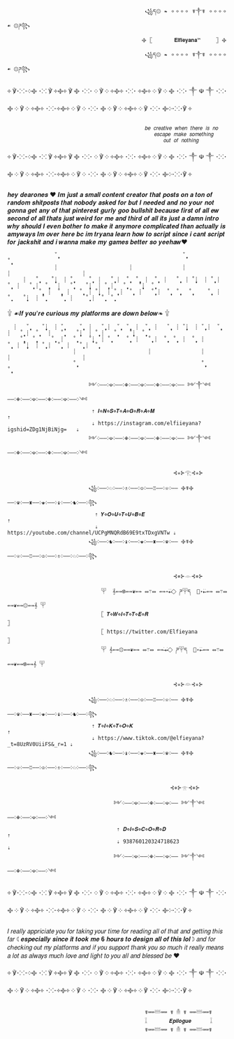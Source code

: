                                                 ꧁ད۞ ❧ 𐄙𐄙𐄙𐄙 ☤༒☤ 𐄙𐄙𐄙𐄙 ☙ ۞ཌ꧂
                                               ࿇ 𓊈       𝐄𝐥𝐟𝐢𝐞𝐲𝐚𝐧𝐚™     𓊉 ࿇ 
                                                ꧁ད۞ ❧ 𐄙𐄙𐄙𐄙 ☤༒☤ 𐄙𐄙𐄙𐄙 ☙ ۞ཌ꧂
                                           
                                           
                              
༓ ℣･⁙･༶࿇ ･⁙ ℣ ༓࿇༓ ℣ ࿇ ･⁙･ ༶ ℣ ༶ ༓࿇༓ ･⁙･ ༓࿇༓ ༶ ℣ ༶ ࿇ ･⁙･ ༒ ☫ ༒ ･⁙･ ࿇ ༶ ℣ ༶ ༓࿇༓ ･⁙･༓࿇༓ ༶ ℣ ༶ ･⁙･ ࿇ ༶ ℣ ༶ ༓࿇༓ ༶ ℣ ･⁙･ ࿇༶･⁙･℣ ༓ 
                  
                                                𝑏𝑒 𝑐𝑟𝑒𝑎𝑡𝑖𝑣𝑒 𝑤ℎ𝑒𝑛 𝑡ℎ𝑒𝑟𝑒 𝑖𝑠 𝑛𝑜
                                                   𝑒𝑠𝑐𝑎𝑝𝑒 𝑚𝑎𝑘𝑒 𝑠𝑜𝑚𝑒𝑡ℎ𝑖𝑛𝑔  
                                                      𝑜𝑢𝑡 𝑜𝑓 𝑛𝑜𝑡ℎ𝑖𝑛𝑔
                                                        
༓ ℣･⁙･༶࿇ ･⁙ ℣ ༓࿇༓ ℣ ࿇ ･⁙･ ༶ ℣ ༶ ༓࿇༓ ･⁙･ ༓࿇༓ ༶ ℣ ༶ ࿇ ･⁙･ ༒ ☫ ༒ ･⁙･ ࿇ ༶ ℣ ༶ ༓࿇༓ ･⁙･༓࿇༓ ༶ ℣ ༶ ･⁙･ ࿇ ༶ ℣ ༶ ༓࿇༓ ༶ ℣ ･⁙･ ࿇༶･⁙･℣ ༓ 
 
 
 
 𝒉𝒆𝒚 𝒅𝒆𝒂𝒓𝒐𝒏𝒆𝒔 ♥ 𝑰𝒎 𝒋𝒖𝒔𝒕 𝒂 𝒔𝒎𝒂𝒍𝒍 𝒄𝒐𝒏𝒕𝒆𝒏𝒕 𝒄𝒓𝒆𝒂𝒕𝒐𝒓 𝒕𝒉𝒂𝒕 𝒑𝒐𝒔𝒕𝒔 𝒐𝒏 𝒂 𝒕𝒐𝒏 𝒐𝒇 𝒓𝒂𝒏𝒅𝒐𝒎 𝒔𝒉𝒊𝒕𝒑𝒐𝒔𝒕𝒔 𝒕𝒉𝒂𝒕 𝒏𝒐𝒃𝒐𝒅𝒚 𝒂𝒔𝒌𝒆𝒅 𝒇𝒐𝒓 𝒃𝒖𝒕 𝑰 𝒏𝒆𝒆𝒅𝒆𝒅 𝒂𝒏𝒅 𝒏𝒐 𝒚𝒐𝒖𝒓 𝒏𝒐𝒕 𝒈𝒐𝒏𝒏𝒂 𝒈𝒆𝒕 𝒂𝒏𝒚 𝒐𝒇 𝒕𝒉𝒂𝒕 𝒑𝒊𝒏𝒕𝒆𝒓𝒆𝒔𝒕 𝒈𝒖𝒓𝒍𝒚 𝒈𝒐𝒐 𝒃𝒖𝒍𝒍𝒔𝒉𝒊𝒕 𝒃𝒆𝒄𝒂𝒖𝒔𝒆 𝒇𝒊𝒓𝒔𝒕 𝒐𝒇 𝒂𝒍𝒍 𝒆𝒘 𝒔𝒆𝒄𝒐𝒏𝒅 𝒐𝒇 𝒂𝒍𝒍 𝒕𝒉𝒂𝒕𝒔 𝒋𝒖𝒔𝒕 𝒘𝒆𝒊𝒓𝒅 𝒇𝒐𝒓 𝒎𝒆 𝒂𝒏𝒅 𝒕𝒉𝒊𝒓𝒅 𝒐𝒇 𝒂𝒍𝒍 𝒊𝒕𝒔 𝒋𝒖𝒔𝒕 𝒂 𝒅𝒂𝒎𝒏 𝒊𝒏𝒕𝒓𝒐 𝒘𝒉𝒚 𝒔𝒉𝒐𝒖𝒍𝒅 𝑰 𝒆𝒗𝒆𝒏 𝒃𝒐𝒕𝒉𝒆𝒓 𝒕𝒐 𝒎𝒂𝒌𝒆 𝒊𝒕 𝒂𝒏𝒚𝒎𝒐𝒓𝒆 𝒄𝒐𝒎𝒑𝒍𝒊𝒄𝒂𝒕𝒆𝒅 𝒕𝒉𝒂𝒏 𝒂𝒄𝒕𝒖𝒂𝒍𝒍𝒚 𝒊𝒔 𝒂𝒎𝒚𝒘𝒂𝒚𝒔 𝑰𝒎 𝒐𝒗𝒆𝒓 𝒉𝒆𝒓𝒆 𝒃𝒄 𝒊𝒎 𝒕𝒓𝒚𝒂𝒏𝒂 𝒍𝒆𝒂𝒓𝒏 𝒉𝒐𝒘 𝒕𝒐 𝒔𝒄𝒓𝒊𝒑𝒕 𝒔𝒊𝒏𝒄𝒆 𝒊 𝒄𝒂𝒏𝒕 𝒔𝒄𝒓𝒊𝒑𝒕 𝒇𝒐𝒓 𝒋𝒂𝒄𝒌𝒔𝒉𝒊𝒕 𝒂𝒏𝒅 𝒊 𝒘𝒂𝒏𝒏𝒂 𝒎𝒂𝒌𝒆 𝒎𝒚 𝒈𝒂𝒎𝒆𝒔 𝒃𝒆𝒕𝒕𝒆𝒓 𝒔𝒐 𝒚𝒆𝒆𝒉𝒂𝒘♥

                   ˚̩̥̩̥                                        ˚̩̥̩̥                                               ˚̩̥̩̥
                   ┊                       ┊                ┊                       ┊                       ┊            
         ┊   ˚̩̥̩̥    ˚̩̥̩̥┊  ┊ ˚̩̥̩̥     ˚̩̥̩̥  ┊   ˚̩̥̩̥ ┊  ˚̩̥̩̥  ˚̩̥̩̥  ┊  ˚̩̥̩̥  ┊   ˚̩̥̩̥  ┊ ˚̩̥̩̥┊  ┊ ˚̩̥̩̥ ┊  ˚̩̥̩̥  ┊   ˚̩̥̩̥ ┊  ˚̩̥̩̥   ┊   ˚̩̥̩̥    ˚̩̥̩̥┊  ┊ ˚̩̥̩̥ ┊   ˚̩̥̩̥    ˚̩̥̩̥┊  ˚̩̥̩̥    
              ˚̩̥̩̥  ┊  ˚̩̥̩̥  ┊   ˚̩̥̩̥  ┊ ˚̩̥̩̥┊  ┊ ˚̩̥̩̥ ┊  ˚̩̥̩̥  ┊   ˚̩̥̩̥ ┊  ˚̩̥̩̥  ˚̩̥̩̥   ˚̩̥̩̥     ˚̩̥̩̥  ┊     ˚̩̥̩̥    ˚̩̥̩̥┊  ┊ ˚̩̥̩̥     ˚̩̥̩̥  ┊    ˚̩̥̩̥ ┊  ˚̩̥̩̥  ˚̩̥̩̥ 
                                                                        
  𓇚                                  ☙𝑰𝒇 𝒚𝒐𝒖'𝒓𝒆 𝒄𝒖𝒓𝒊𝒐𝒖𝒔 𝒎𝒚 𝒑𝒍𝒂𝒕𝒇𝒐𝒓𝒎𝒔 𝒂𝒓𝒆 𝒅𝒐𝒘𝒏 𝒃𝒆𝒍𝒐𝒘❧                                            𓇚                            

      ┊   ˚̩̥̩̥    ˚̩̥̩̥┊  ┊ ˚̩̥̩̥     ˚̩̥̩̥  ┊   ˚̩̥̩̥ ┊  ˚̩̥̩̥  ˚̩̥̩̥  ┊  ˚̩̥̩̥  ┊   ˚̩̥̩̥  ┊ ˚̩̥̩̥┊  ┊ ˚̩̥̩̥ ┊  ˚̩̥̩̥  ┊   ˚̩̥̩̥ ┊  ˚̩̥̩̥   ┊   ˚̩̥̩̥    ˚̩̥̩̥┊  ┊ ˚̩̥̩̥ ┊   ˚̩̥̩̥    ˚̩̥̩̥┊  ˚̩̥̩̥ 
        ˚̩̥̩̥   ˚̩̥̩̥     ˚̩̥̩̥  ┊   ˚̩̥̩̥    ˚̩̥̩̥┊  ┊ ˚̩̥̩̥     ˚̩̥̩̥  ┊   ˚̩̥̩̥ ┊  ˚̩̥̩̥  ˚̩̥̩̥  ┊  ˚̩̥̩̥  ┊       ˚̩̥̩̥  ┊ ˚̩̥̩̥┊  ┊ ˚̩̥̩̥ ┊  ˚̩̥̩̥  ┊   ˚̩̥̩̥ ┊  ˚̩̥̩̥                          
                         ┊                       ┊                ┊                       ┊                       ┊            
                         ˚̩̥̩̥                                        ˚̩̥̩̥                                               ˚̩̥̩̥
                         
                              ༻༶――༶☫༶――༶☬༶――༶☫༶――༶☬༶――༶☫༶―― ༻༒༺ ――༶☬༶――༶☫༶――༶☬༶――༶☫༶――༶༺
                               ⇡ 𝑰⋄𝑵⋄𝑺⋄𝑻⋄𝑨⋄𝑮⋄𝑹⋄𝑨⋄𝑴                                       ⇡
                               ⇣ https://instagram.com/elfiieyana?igshid=ZDg1NjBiNjg=   ⇣
                              ༻༶――༶☫༶――༶☬༶――༶☫༶――༶☬༶――༶☫༶―― ༻༒༺ ――༶☬༶――༶☫༶――༶☬༶――༶☫༶――༶༺

                                                         ⊰✯⊱𓂀⊰✯⊱

                              ꧁༶――༶♘༶――༶♗༶――༶♔༶――♖――༶♕༶―― ࿇☤࿇ ――༶♛༶――♜――༶♚༶――༶♝༶――༶♞༶――༶꧂
                                ⇡ 𝒀⋄𝑶⋄𝑼⋄𝑻⋄𝑼⋄𝑩⋄𝑬                                         ⇡
                                ⇣ https://youtube.com/channel/UCPgMNQRdB69E9txTDxgVNTw ⇣
                              ꧁༶――༶♞༶――༶♝༶――༶♚༶――♜――༶♛༶―― ࿇☤࿇ ――༶♕༶――♖――༶♔༶――༶♗༶――༶♘༶――༶꧂

                                                         ⊰✵⊱𓁹⊰✵⊱

                                  𓉑  ࣪𝄞⇚⇛࿌⇚⇛❦⇚⇛ ⥈⚚⥈ ⇚⇛˖࣪⬪˖࣪  ⃟ ཌ𓉑ད  ⃟˖࣪⬪˖࣪⇚⇛ ⥈⚚⥈ ⇚⇛❦⇚⇛۞⇚⇛𝄞࣪ 𓉑
                                  𓊈 𝑻⋄𝑾⋄𝑰⋄𝑻⋄𝑻⋄𝑬⋄𝑹                                   𓊉
                                  𓊈 https://twitter.com/Elfieyana                  𓊉
                                  𓉑 𝄞⇚⇛۞⇚⇛❦⇚⇛ ⥈⚚⥈ ⇚⇛˖࣪⬪˖࣪  ⃟ ཌ𓉑ད  ⃟˖࣪⬪˖࣪⇚⇛ ⥈⚚⥈ ⇚⇛❦⇚⇛࿌⇚⇛𝄞 𓉑
                                 
                                                         ⊰✯⊱𓁻⊰✯⊱
                                                         
                              ꧁༶――༶♘༶――༶♗༶――༶♔༶――♖――༶♕༶―― ࿇☤࿇ ――༶♛༶――♜――༶♚༶――༶♝༶――༶♞༶――༶꧂                                                         
                               ⇡ 𝑻⋄𝑰⋄𝑲⋄𝑻⋄𝑶⋄𝑲                                            ⇡
                               ⇣ https://www.tiktok.com/@elfieyana?_t=8UzRV0UiiFS&_r=1 ⇣
                              ꧁༶――༶♞༶――༶♝༶――༶♚༶――♜――༶♛༶―― ࿇☤࿇ ――༶♕༶――♖――༶♔༶――༶♗༶――༶♘༶――༶꧂  
                              
                                                        ⊰✵⊱𓁿⊰✵⊱

                                      ༻༶――༶☫༶――༶☬༶――༶☫༶―― ༻༒༺ ――༶☬༶――༶☫༶――༶༺                        
                                       ⇡ 𝑫⋄𝑰⋄𝑺⋄𝑪⋄𝑶⋄𝑹⋄𝑫                         ⇡
                                       ⇣ 938760120324718623                   ⇣
                                      ༻༶――༶☫༶――༶☬༶――༶☫༶―― ༻༒༺ ――༶☬༶――༶☫༶――༶༺           
          
          
༓ ℣･⁙･༶࿇ ･⁙ ℣ ༓࿇༓ ℣ ࿇ ･⁙･ ༶ ℣ ༶ ༓࿇༓ ･⁙･ ༓࿇༓ ༶ ℣ ༶ ࿇ ･⁙･ ༒ ☫ ༒ ･⁙･ ࿇ ༶ ℣ ༶ ༓࿇༓ ･⁙･༓࿇༓ ༶ ℣ ༶ ･⁙･ ࿇ ༶ ℣ ༶ ༓࿇༓ ༶ ℣ ･⁙･ ࿇༶･⁙･℣ ༓ 
 
 𝐼 𝑟𝑒𝑎𝑙𝑙𝑦 𝑎𝑝𝑝𝑟𝑖𝑐𝑖𝑎𝑡𝑒 𝑦𝑜𝑢 𝑓𝑜𝑟 𝑡𝑎𝑘𝑖𝑛𝑔 𝑦𝑜𝑢𝑟 𝑡𝑖𝑚𝑒 𝑓𝑜𝑟 𝑟𝑒𝑎𝑑𝑖𝑛𝑔 𝑎𝑙𝑙 𝑜𝑓 𝑡ℎ𝑎𝑡 𝑎𝑛𝑑 𝑔𝑒𝑡𝑡𝑖𝑛𝑔 𝑡ℎ𝑖𝑠 𝑓𝑎𝑟 ☾𝒆𝒔𝒑𝒆𝒄𝒊𝒂𝒍𝒍𝒚 𝒔𝒊𝒏𝒄𝒆 𝒊𝒕 𝒕𝒐𝒐𝒌 𝒎𝒆 𝟔 𝒉𝒐𝒖𝒓𝒔 𝒕𝒐 𝒅𝒆𝒔𝒊𝒈𝒏 𝒂𝒍𝒍 𝒐𝒇 𝒕𝒉𝒊𝒔 𝒍𝒐𝒍☽ 𝑎𝑛𝑑 𝑓𝑜𝑟 𝑐ℎ𝑒𝑐𝑘𝑖𝑛𝑔 𝑜𝑢𝑡 𝑚𝑦 𝑝𝑙𝑎𝑡𝑓𝑜𝑟𝑚𝑠 𝑎𝑛𝑑 𝑖𝑓 𝑦𝑜𝑢 𝑠𝑢𝑝𝑝𝑜𝑟𝑡 𝑡ℎ𝑎𝑛𝑘 𝑦𝑜𝑢 𝑠𝑜 𝑚𝑢𝑐ℎ 𝑖𝑡 𝑟𝑒𝑎𝑙𝑙𝑦 𝑚𝑒𝑎𝑛𝑠 𝑎 𝑙𝑜𝑡 𝑎𝑠 𝑎𝑙𝑤𝑎𝑦𝑠 𝑚𝑢𝑐ℎ 𝑙𝑜𝑣𝑒 𝑎𝑛𝑑 𝑙𝑖𝑔ℎ𝑡 𝑡𝑜 𝑦𝑜𝑢 𝑎𝑙𝑙 𝑎𝑛𝑑 𝑏𝑙𝑒𝑠𝑠𝑒𝑑 𝑏𝑒 ♥
 
༓ ℣･⁙･༶࿇ ･⁙ ℣ ༓࿇༓ ℣ ࿇ ･⁙･ ༶ ℣ ༶ ༓࿇༓ ･⁙･ ༓࿇༓ ༶ ℣ ༶ ࿇ ･⁙･ ༒ ☫ ༒ ･⁙･ ࿇ ༶ ℣ ༶ ༓࿇༓ ･⁙･༓࿇༓ ༶ ℣ ༶ ･⁙･ ࿇ ༶ ℣ ༶ ༓࿇༓ ༶ ℣ ･⁙･ ࿇༶･⁙･℣ ༓ 
 
 
 
 
 
                                                ☤⌨⌨𓆷⌨⌨ ☤ 𓄟 ☤ ⌨⌨𓆷⌨⌨☤    
                                                𓆼       𝑬𝒑𝒊𝒍𝒐𝒈𝒖𝒆      𓆼
                                                ☤⌨⌨𓆷⌨⌨ ☤ 𓄟 ☤ ⌨⌨𓆷⌨⌨☤       
                                                
                                                
                                                
                                                
